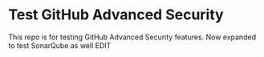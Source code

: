 # Test GitHub Advanced Security

This repo is for testing GitHub Advanced Security features.
Now expanded to test SonarQube as well
EDIT